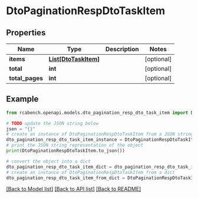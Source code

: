# DtoPaginationRespDtoTaskItem


## Properties

Name | Type | Description | Notes
------------ | ------------- | ------------- | -------------
**items** | [**List[DtoTaskItem]**](DtoTaskItem.md) |  | [optional] 
**total** | **int** |  | [optional] 
**total_pages** | **int** |  | [optional] 

## Example

```python
from rcabench.openapi.models.dto_pagination_resp_dto_task_item import DtoPaginationRespDtoTaskItem

# TODO update the JSON string below
json = "{}"
# create an instance of DtoPaginationRespDtoTaskItem from a JSON string
dto_pagination_resp_dto_task_item_instance = DtoPaginationRespDtoTaskItem.from_json(json)
# print the JSON string representation of the object
print(DtoPaginationRespDtoTaskItem.to_json())

# convert the object into a dict
dto_pagination_resp_dto_task_item_dict = dto_pagination_resp_dto_task_item_instance.to_dict()
# create an instance of DtoPaginationRespDtoTaskItem from a dict
dto_pagination_resp_dto_task_item_from_dict = DtoPaginationRespDtoTaskItem.from_dict(dto_pagination_resp_dto_task_item_dict)
```
[[Back to Model list]](../README.md#documentation-for-models) [[Back to API list]](../README.md#documentation-for-api-endpoints) [[Back to README]](../README.md)


